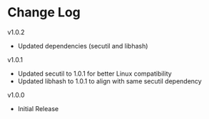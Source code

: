 # Change Log

v1.0.2

- Updated dependencies (secutil and libhash)

v1.0.1

- Updated secutil to 1.0.1 for better Linux compatibility
- Updated libhash to 1.0.1 to align with same secutil dependency

v1.0.0

- Initial Release
